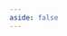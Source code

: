 ```yaml
---
aside: false
---
```


<script setup>
  import XmindViewer from '../../components/XmindViewer.vue'
</script>

<XmindViewer url="/分布式/思维导图/xmind/三高系统.xmind"/>
